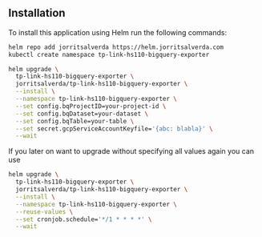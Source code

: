 ## Installation

To install this application using Helm run the following commands: 

```bash
helm repo add jorritsalverda https://helm.jorritsalverda.com
kubectl create namespace tp-link-hs110-bigquery-exporter

helm upgrade \
  tp-link-hs110-bigquery-exporter \
  jorritsalverda/tp-link-hs110-bigquery-exporter \
  --install \
  --namespace tp-link-hs110-bigquery-exporter \
  --set config.bqProjectID=your-project-id \
  --set config.bqDataset=your-dataset \
  --set config.bqTable=your-table \
  --set secret.gcpServiceAccountKeyfile='{abc: blabla}' \
  --wait
```

If you later on want to upgrade without specifying all values again you can use

```bash
helm upgrade \
  tp-link-hs110-bigquery-exporter \
  jorritsalverda/tp-link-hs110-bigquery-exporter \
  --install \
  --namespace tp-link-hs110-bigquery-exporter \
  --reuse-values \
  --set cronjob.schedule='*/1 * * * *' \
  --wait
```